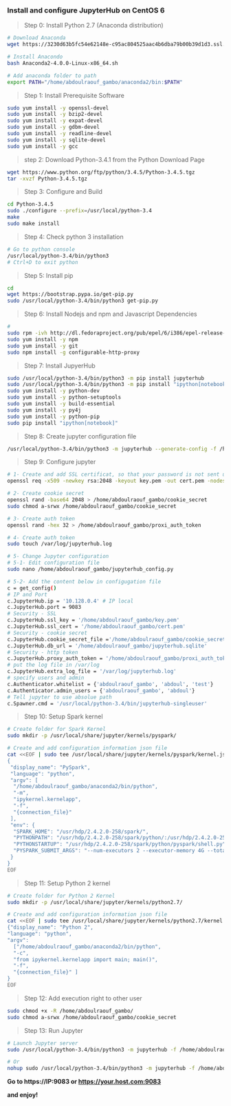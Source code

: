 ### Install and configure JupyterHub on CentOS 6

> Step 0: Install Python 2.7 (Anaconda distribution) 

```sh
# Download Anaconda
wget https://3230d63b5fc54e62148e-c95ac804525aac4b6dba79b00b39d1d3.ssl.cf1.rackcdn.com/Anaconda2-4.0.0-Linux-x86_64.sh

# Install Anacondo
bash Anaconda2-4.0.0-Linux-x86_64.sh

# Add anaconda folder to path
export PATH="/home/abdoulraouf_gambo/anaconda2/bin:$PATH"

```

> Step 1: Install Prerequisite Software

```sh
sudo yum install -y openssl-devel 
sudo yum install -y bzip2-devel 
sudo yum install -y expat-devel 
sudo yum install -y gdbm-devel 
sudo yum install -y readline-devel 
sudo yum install -y sqlite-devel
sudo yum install -y gcc

```

> step 2:  Download Python-3.4.1 from the Python Download Page

```sh
wget https://www.python.org/ftp/python/3.4.5/Python-3.4.5.tgz
tar -xvzf Python-3.4.5.tgz

```

> Step 3: Configure and Build

```sh
cd Python-3.4.5
sudo ./configure --prefix=/usr/local/python-3.4
make 
sudo make install

```

> Step 4: Check python 3 installation

```sh
# Go to python console
/usr/local/python-3.4/bin/python3
# Ctrl+D to exit python
```

> Step 5: Install pip 

```sh
cd
wget https://bootstrap.pypa.io/get-pip.py
sudo /usr/local/python-3.4/bin/python3 get-pip.py
```

> Step 6: Install Nodejs and npm and Javascript Dependencies

```sh
# 
sudo rpm -ivh http://dl.fedoraproject.org/pub/epel/6/i386/epel-release-6-8.noarch.rpm
sudo yum install -y npm
sudo yum install -y git
sudo npm install -g configurable-http-proxy

```

> Step 7: Install JupyerHub

```sh
sudo /usr/local/python-3.4/bin/python3 -m pip install jupyterhub
sudo /usr/local/python-3.4/bin/python3 -m pip install "ipython[notebook]"
sudo yum install -y python-dev 
sudo yum install -y python-setuptools
sudo yum install -y build-essential
sudo yum install -y py4j
sudo yum install -y python-pip
sudo pip install "ipython[notebook]"

```

> Step 8: Create jupyter configuration file

```sh
/usr/local/python-3.4/bin/python3 -m jupyterhub --generate-config -f /home/abdoulraouf_gambo/jupyterhub_config.py
```

> Step 9: Configure jupyter

```sh
# 1- Create and add SSL certificat, so that your password is not sent unencrypted by your browser
openssl req -x509 -newkey rsa:2048 -keyout key.pem -out cert.pem -nodes -days 365

# 2- Create cookie secret
openssl rand -base64 2048 > /home/abdoulraouf_gambo/cookie_secret
sudo chmod a-srwx /home/abdoulraouf_gambo/cookie_secret

# 3- Create auth token
openssl rand -hex 32 > /home/abdoulraouf_gambo/proxi_auth_token

# 4- Create auth token
sudo touch /var/log/jupyterhub.log

# 5- Change Jupyter configuration
# 5-1- Edit configuration file
sudo nano /home/abdoulraouf_gambo/jupyterhub_config.py

# 5-2- Add the content below in configugation file
c = get_config()
# IP and Port
c.JupyterHub.ip = '10.128.0.4' # IP local
c.JupyterHub.port = 9083
# Security - SSL
c.JupyterHub.ssl_key = '/home/abdoulraouf_gambo/key.pem'
c.JupyterHub.ssl_cert = '/home/abdoulraouf_gambo/cert.pem'
# Security - cookie secret
c.JupyterHub.cookie_secret_file ='/home/abdoulraouf_gambo/cookie_secret'
c.JupyterHub.db_url = '/home/abdoulraouf_gambo/jupyterhub.sqlite'
# Security - http token
c.JupyterHub.proxy_auth_token = '/home/abdoulraouf_gambo/proxi_auth_token'
# put the log file in /var/log
c.JupyterHub.extra_log_file = '/var/log/jupyterhub.log'
# specify users and admin
c.Authenticator.whitelist = {'abdoulraouf_gambo', 'abdoul', 'test'}
c.Authenticator.admin_users = {'abdoulraouf_gambo', 'abdoul'}
# Tell jupyter to use absolue path
c.Spawner.cmd = '/usr/local/python-3.4/bin/jupyterhub-singleuser'

```

> Step 10: Setup Spark kernel

```sh
# Create folder for Spark Kernel
sudo mkdir -p /usr/local/share/jupyter/kernels/pyspark/

# Create and add configuration information json file
cat <<EOF | sudo tee /usr/local/share/jupyter/kernels/pyspark/kernel.json
{
 "display_name": "PySpark",
 "language": "python",
 "argv": [
  "/home/abdoulraouf_gambo/anaconda2/bin/python",
  "-m",
  "ipykernel.kernelapp",
  "-f",
  "{connection_file}"
 ],
 "env": {
  "SPARK_HOME": "/usr/hdp/2.4.2.0-258/spark/",
  "PYTHONPATH": "/usr/hdp/2.4.2.0-258/spark/python/:/usr/hdp/2.4.2.0-258/spark/python/lib/py4j-0.9-src.zip",
  "PYTHONSTARTUP": "/usr/hdp/2.4.2.0-258/spark/python/pyspark/shell.py",
  "PYSPARK_SUBMIT_ARGS": "--num-executors 2 --executor-memory 4G --total-executor-cores 2 pyspark-shell"
 }
}
EOF


```

> Step 11: Setup Python 2 kernel

```sh
# Create folder for Python 2 Kernel
sudo mkdir -p /usr/local/share/jupyter/kernels/python2.7/

# Create and add configuration information json file
cat <<EOF | sudo tee /usr/local/share/jupyter/kernels/python2.7/kernel.json
{"display_name": "Python 2",
"language": "python",
"argv":
  ["/home/abdoulraouf_gambo/anaconda2/bin/python",
  "-c",
  "from ipykernel.kernelapp import main; main()",
  "-f",
  "{connection_file}" ]
}
EOF

```

> Step 12: Add execution right to other user

```sh
sudo chmod +x -R /home/abdoulraouf_gambo/
sudo chmod a-srwx /home/abdoulraouf_gambo/cookie_secret

```

> Step 13: Run Jupyter

```sh
# Launch Jupyter server
sudo /usr/local/python-3.4/bin/python3 -m jupyterhub -f /home/abdoulraouf_gambo/jupyterhub_config.py 

# Or
nohup sudo /usr/local/python-3.4/bin/python3 -m jupyterhub -f /home/abdoulraouf_gambo/jupyterhub_config.py &

```

__Go to https://IP:9083 or https://your.host.com:9083__  

__and enjoy!__
